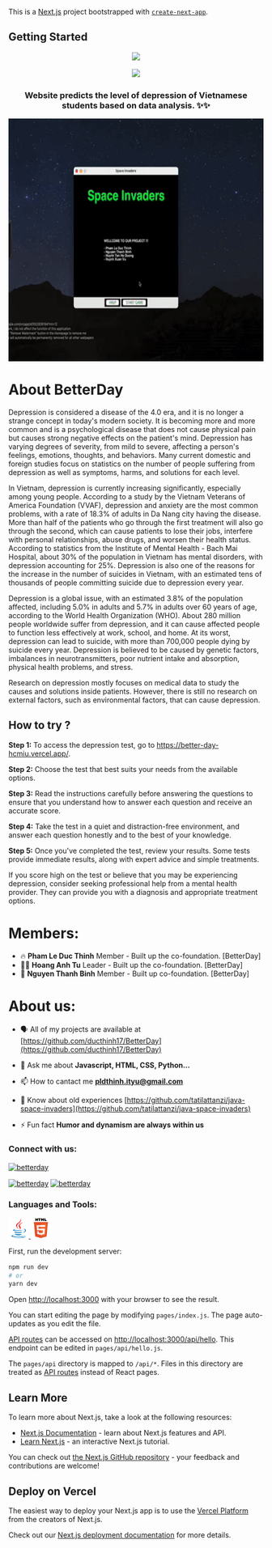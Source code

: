 This is a [Next.js](https://nextjs.org/) project bootstrapped with [`create-next-app`](https://github.com/vercel/next.js/tree/canary/packages/create-next-app).

## Getting Started
<p align="center">
  <!-- Typing SVG by DenverCoder1 - https://github.com/DenverCoder1/readme-typing-svg -->
    <a href="https://github.com/ducthinh17/BetterDay">
    <img src="https://readme-typing-svg.demolab.com?font=Fira+Code&size=35&pause=1000&color=538CF7&width=550&lines=Wellcome+to+BetterDay")](https://git.io/typing-svg" /> </a>
</p>

<p align="center">
  <!-- Typing SVG by DenverCoder1 - https://github.com/DenverCoder1/readme-typing-svg -->
    <a href="https://github.com/ducthinh17/BetterDay">
    <img src="https://readme-typing-svg.demolab.com?font=Fira+Code&size=30&duration=1&pause=1000&color=538CF7&multiline=true&width=430&lines=Group's+name%3A+Depression+People)](https://git.io/typing-svg" /> </a>
</p>

<h3 align="center">Website predicts the level of depression of Vietnamese students based on data analysis. ✨✨</h3>

<p align="center" > <img align="center" alt = "gif" src = "https://github.com/ducthinh17/Space-Invaders/blob/master/demo_2.gif" width="640" height="480" /></p>

# About BetterDay


Depression is considered a disease of the 4.0 era, and it is no longer a strange concept in today's modern society. It is becoming more and more common and is a psychological disease that does not cause physical pain but causes strong negative effects on the patient's mind. Depression has varying degrees of severity, from mild to severe, affecting a person's feelings, emotions, thoughts, and behaviors. Many current domestic and foreign studies focus on statistics on the number of people suffering from depression as well as symptoms, harms, and solutions for each level.

In Vietnam, depression is currently increasing significantly, especially among young people. According to a study by the Vietnam Veterans of America Foundation (VVAF), depression and anxiety are the most common problems, with a rate of 18.3% of adults in Da Nang city having the disease. More than half of the patients who go through the first treatment will also go through the second, which can cause patients to lose their jobs, interfere with personal relationships, abuse drugs, and worsen their health status. According to statistics from the Institute of Mental Health - Bach Mai Hospital, about 30% of the population in Vietnam has mental disorders, with depression accounting for 25%. Depression is also one of the reasons for the increase in the number of suicides in Vietnam, with an estimated tens of thousands of people committing suicide due to depression every year.

Depression is a global issue, with an estimated 3.8% of the population affected, including 5.0% in adults and 5.7% in adults over 60 years of age, according to the World Health Organization (WHO). About 280 million people worldwide suffer from depression, and it can cause affected people to function less effectively at work, school, and home. At its worst, depression can lead to suicide, with more than 700,000 people dying by suicide every year. Depression is believed to be caused by genetic factors, imbalances in neurotransmitters, poor nutrient intake and absorption, physical health problems, and stress. 

Research on depression mostly focuses on medical data to study the causes and solutions inside patients. However, there is still no research on external factors, such as environmental factors, that can cause depression.

## How to try ?

**Step 1:** To access the depression test, go to https://better-day-hcmiu.vercel.app/.

**Step 2:** Choose the test that best suits your needs from the available options.

**Step 3:** Read the instructions carefully before answering the questions to ensure that you understand how to answer each question and receive an accurate score.

**Step 4:** Take the test in a quiet and distraction-free environment, and answer each question honestly and to the best of your knowledge.

**Step 5:** Once you've completed the test, review your results. Some tests provide immediate results, along with expert advice and simple treatments.

If you score high on the test or believe that you may be experiencing depression, consider seeking professional help from a mental health provider. They can provide you with a diagnosis and appropriate treatment options.




# Members:


- 🔥  **Pham Le Duc Thinh** Member - Built up the co-foundation. [BetterDay]
- 👨‍💻  **Hoang Anh Tu** Leader - Built up the co-foundation. [BetterDay]
- 👯 **Nguyen Thanh Binh** Member - Built up co-foundation. [BetterDay]

# About us:

- 🗣 All of my projects are available at [https://github.com/ducthinh17/BetterDay](https://github.com/ducthinh17/BetterDay)

- 💬 Ask me about **Javascript, HTML, CSS, Python...**

- 📫 How to cantact me **pldthinh.ityu@gmail.com**

- 📄 Know about old experiences [https://github.com/tatilattanzi/java-space-invaders](https://github.com/tatilattanzi/java-space-invaders)

- ⚡ Fun fact **Humor and dynamism are always within us**

<h3 align="left">Connect with us:</h3>
<p align="left">
<p align="left">
<a href="https://linkedin.com/in/betterday" target="blank"><img align="center" src="https://raw.githubusercontent.com/rahuldkjain/github-profile-readme-generator/master/src/images/icons/Social/linked-in-alt.svg" alt="betterday" height="30" width="40" /></a>
<p align="left">
<a href="https://instagram.com/betterday" target="blank"><img align="center" src="https://raw.githubusercontent.com/rahuldkjain/github-profile-readme-generator/master/src/images/icons/Social/instagram.svg" alt="betterday" height="30" width="40" /></a>
<a href="https://www.youtube.com/c/betterday" target="blank"><img align="center" src="https://raw.githubusercontent.com/rahuldkjain/github-profile-readme-generator/master/src/images/icons/Social/youtube.svg" alt="betterday" height="30" width="40" /></a>
</p>

<h3 align="left">Languages and Tools:</h3>
<p align="left">  </a> <a href="https://www.java.com" target="_blank" rel="noreferrer"> <img src="https://raw.githubusercontent.com/devicons/devicon/master/icons/java/java-original.svg" alt="java" width="40" height="40"/> </a>
<a href="https://www.w3.org/html/" target="_blank" rel="noreferrer"> <img src="https://raw.githubusercontent.com/devicons/devicon/master/icons/html5/html5-original-wordmark.svg" alt="html5" width="40" height="40"/> </a></p>





First, run the development server:

```bash
npm run dev
# or
yarn dev
```

Open [http://localhost:3000](http://localhost:3000) with your browser to see the result.

You can start editing the page by modifying `pages/index.js`. The page auto-updates as you edit the file.

[API routes](https://nextjs.org/docs/api-routes/introduction) can be accessed on [http://localhost:3000/api/hello](http://localhost:3000/api/hello). This endpoint can be edited in `pages/api/hello.js`.

The `pages/api` directory is mapped to `/api/*`. Files in this directory are treated as [API routes](https://nextjs.org/docs/api-routes/introduction) instead of React pages.

## Learn More

To learn more about Next.js, take a look at the following resources:

- [Next.js Documentation](https://nextjs.org/docs) - learn about Next.js features and API.
- [Learn Next.js](https://nextjs.org/learn) - an interactive Next.js tutorial.

You can check out [the Next.js GitHub repository](https://github.com/vercel/next.js/) - your feedback and contributions are welcome!

## Deploy on Vercel

The easiest way to deploy your Next.js app is to use the [Vercel Platform](https://vercel.com/new?utm_medium=default-template&filter=next.js&utm_source=create-next-app&utm_campaign=create-next-app-readme) from the creators of Next.js.

Check out our [Next.js deployment documentation](https://nextjs.org/docs/deployment) for more details.
